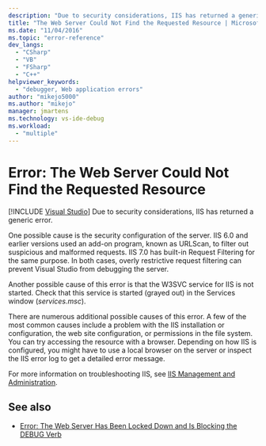 ```yaml
---
description: "Due to security considerations, IIS has returned a generic error."
title: "The Web Server Could Not Find the Requested Resource | Microsoft Docs"
ms.date: "11/04/2016"
ms.topic: "error-reference"
dev_langs:
  - "CSharp"
  - "VB"
  - "FSharp"
  - "C++"
helpviewer_keywords:
  - "debugger, Web application errors"
author: "mikejo5000"
ms.author: "mikejo"
manager: jmartens
ms.technology: vs-ide-debug
ms.workload:
  - "multiple"
---
```

# Error: The Web Server Could Not Find the Requested Resource

 [!INCLUDE [Visual Studio](~/includes/applies-to-version/vs-windows-only.md)]
Due to security considerations, IIS has returned a generic error.

One possible cause is the security configuration of the server. IIS 6.0 and earlier versions used an add-on program, known as URLScan, to filter out suspicious and malformed requests. IIS 7.0 has built-in Request Filtering for the same purpose. In both cases, overly restrictive request filtering can prevent Visual Studio from debugging the server.

Another possible cause of this error is that the W3SVC service for IIS is not started. Check that this service is started (grayed out) in the Services window (*services.msc*).

There are numerous additional possible causes of this error. A few of the most common causes include a problem with the IIS installation or configuration, the web site configuration, or permissions in the file system. You can try accessing the resource with a browser. Depending on how IIS is configured, you might have to use a local browser on the server or inspect the IIS error log to get a detailed error message.

 For more information on troubleshooting IIS, see [IIS Management and Administration](/iis/manage/provisioning-and-managing-iis/iis-management-and-administration).

## See also
- [Error: The Web Server Has Been Locked Down and Is Blocking the DEBUG Verb](../debugger/error-the-web-server-has-been-locked-down-and-is-blocking-the-debug-verb.md)
